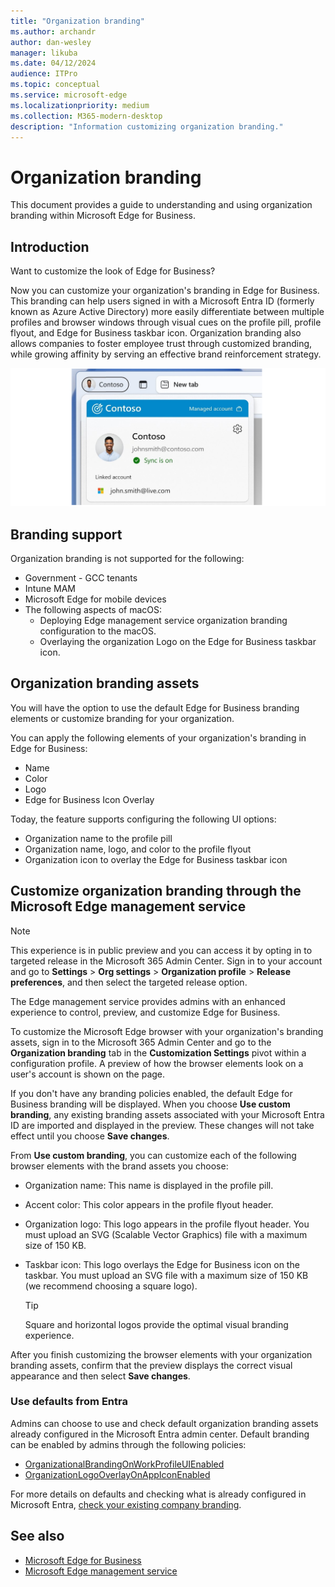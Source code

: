 ```yaml
---
title: "Organization branding"
ms.author: archandr
author: dan-wesley
manager: likuba
ms.date: 04/12/2024
audience: ITPro
ms.topic: conceptual
ms.service: microsoft-edge
ms.localizationpriority: medium
ms.collection: M365-modern-desktop
description: "Information customizing organization branding."
---
```


# Organization branding

This document provides a guide to understanding and using organization branding within Microsoft Edge for Business.

## Introduction

Want to customize the look of Edge for Business?

Now you can customize your organization's branding in Edge for Business. This branding can help users signed in with a Microsoft Entra ID (formerly known as Azure Active Directory) more easily differentiate between multiple profiles and browser windows through visual cues on the profile pill, profile flyout, and Edge for Business taskbar icon. Organization branding  also allows companies to foster employee trust through customized branding, while growing affinity by serving an effective brand reinforcement strategy.

![Company branding for Contoso](media/microsoft-edge-organization-branding/efb-company-branding-new.png)

## Branding support

Organization branding is not supported for the following:

* Government - GCC tenants
* Intune MAM
* Microsoft Edge for mobile devices
* The following aspects of macOS:
  - Deploying Edge management service organization branding configuration to the macOS.
  - Overlaying the organization Logo on the Edge for Business taskbar icon.

## Organization branding assets

You will have the option to use the default Edge for Business branding elements or customize branding for your organization.

You can apply the following elements of your organization's branding in Edge for Business:

* Name
* Color
* Logo
* Edge for Business Icon Overlay

Today, the feature supports configuring the following UI options:

* Organization name to the profile pill
* Organization name, logo, and color to the profile flyout
* Organization icon to overlay the Edge for Business taskbar icon

## Customize organization branding through the Microsoft Edge management service

> [!NOTE]
> This experience is in public preview and you can access it by opting in to targeted release in the Microsoft 365 Admin Center. Sign in to your account and go to **Settings** > **Org settings** > **Organization profile** > **Release preferences**, and then select the targeted release option.

The Edge management service provides admins with an enhanced experience to control, preview, and customize Edge for Business.

To customize the Microsoft Edge browser with your organization's branding assets, sign in to the Microsoft 365 Admin Center and go to the **Organization branding** tab in the **Customization Settings** pivot within a configuration profile. A preview of how the browser elements look on a user's account is shown on the page.

If you don't have any branding policies enabled, the default Edge for Business branding will be displayed. When you choose **Use custom branding**, any existing branding assets associated with your Microsoft Entra ID are imported and displayed in the preview. These changes will not take effect until you choose **Save changes**.

From **Use custom branding**, you can customize each of the following browser elements with the brand assets you choose:

* Organization name: This name is displayed in the profile pill.
* Accent color: This color appears in the profile flyout header.
* Organization logo: This logo appears in the profile flyout header. You must upload an SVG (Scalable Vector Graphics) file with a maximum size of 150 KB.
* Taskbar icon: This logo overlays the Edge for Business icon on the taskbar. You must upload an SVG file with a maximum size of 150 KB (we recommend choosing a square logo).

  > [!TIP]
  > Square and horizontal logos provide the optimal visual branding experience.

After you finish customizing the browser elements with your organization branding assets, confirm that the preview displays the correct visual appearance and then select **Save changes**.

### Use defaults from Entra

Admins can choose to use and check default organization branding assets already configured in the Microsoft Entra admin center. Default branding can be enabled by admins through the following policies:

* [OrganizationalBrandingOnWorkProfileUIEnabled](/deployedge/microsoft-edge-policies#organizationalbrandingonworkprofileuienabled)
* [OrganizationLogoOverlayOnAppIconEnabled](/deployedge/microsoft-edge-policies#organizationlogooverlayonappiconenabled)

For more details on defaults and checking what is already configured in Microsoft Entra, [check your existing company branding](/entra/fundamentals/how-to-customize-branding).

## See also

* [Microsoft Edge for Business](/deployedge/microsoft-edge-for-business)
* [Microsoft Edge management service](/deployedge/microsoft-edge-management-service)
